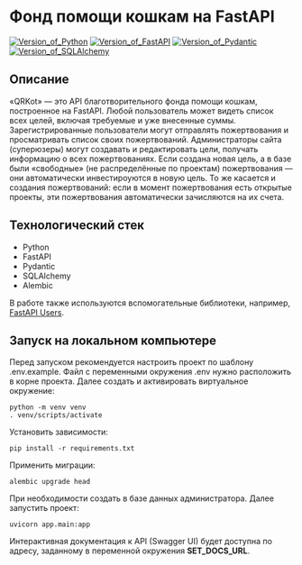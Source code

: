 # Фонд помощи кошкам на FastAPI
[![Version_of_Python](https://img.shields.io/badge/Python-3.10-blue?style=flat&logo=python&logoColor=white)](#)
[![Version_of_FastAPI](https://img.shields.io/badge/FastAPI-0.78-cyan?style=flat&logo=fastapi&logoColor=white)](#)
[![Version_of_Pydantic](https://img.shields.io/badge/Pydantic-1.9-pink?style=flat&logo=pydantic&logoColor=white)](#)
[![Version_of_SQLAlchemy](https://img.shields.io/badge/SQLAlchemy-1.4-red?style=flat&logoColor=white)](#)

## Описание
«QRKot» — это API благотворительного фонда помощи кошкам, построенное на FastAPI. Любой пользователь может видеть список всех целей, включая требуемые и уже внесенные суммы. Зарегистрированные пользователи могут отправлять пожертвования и просматривать список своих пожертвований. Администраторы сайта (суперюзеры) могут создавать и редактировать цели, получать информацию о всех пожертвованиях. Если создана новая цель, а в базе были «свободные» (не распределённые по проектам) пожертвования — они автоматически инвестироуются в новую цель. То же касается и создания пожертвований: если в момент пожертвования есть открытые проекты, эти пожертвования автоматически зачисляются на их счета.

## Технологический стек
- Python
- FastAPI
- Pydantic
- SQLAlchemy
- Alembic

В работе также используются вспомогательные библиотеки, например, [FastAPI Users](https://github.com/fastapi-users/fastapi-users).

## Запуск на локальном компьютере
Перед запуском рекомендуется настроить проект по шаблону .env.example. Файл с переменными окружения .env нужно расположить в корне проекта. Далее создать и активировать виртуальное окружение:
```
python -m venv venv
. venv/scripts/activate
```
Установить зависимости:
```
pip install -r requirements.txt
```
Применить миграции:
```
alembic upgrade head
```
При необходимости создать в базе данных администратора. Далее запустить проект:
```
uvicorn app.main:app
```
Интерактивная документация к API (Swagger UI) будет доступна по адресу, заданному в переменной окружения **SET_DOCS_URL**.
